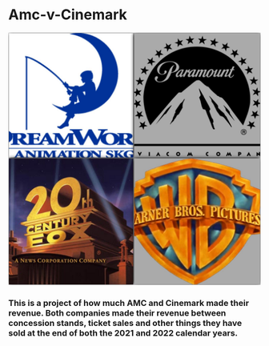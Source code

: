 # Amc-v-Cinemark

![AMC vs Cinemark](logo.png)

### This is a project of how much AMC and Cinemark made their revenue. Both companies made their revenue between concession stands, ticket sales and other things they have sold at the end of both the 2021 and 2022 calendar years.